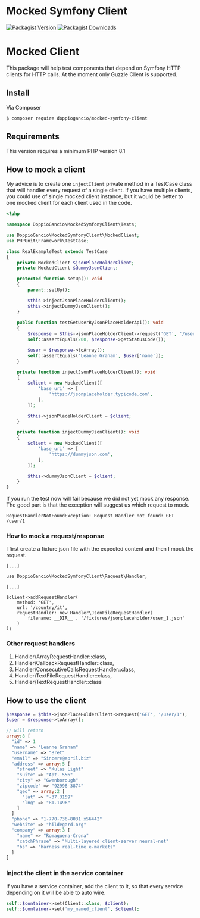 # Mocked Symfony Client

[![Packagist Version](https://img.shields.io/packagist/v/doppiogancio/mocked-symfony-client)](https://packagist.org/packages/doppiogancio/mocked-symfony-client)
[![Packagist Downloads](https://img.shields.io/packagist/dm/doppiogancio/mocked-symfony-client)](https://packagist.org/packages/doppiogancio/mocked-symfony-client)

# Mocked Client

This package will help test components that depend on Symfony HTTP clients for HTTP calls. At the moment only Guzzle
Client is supported.

## Install

Via Composer

```shell
$ composer require doppiogancio/mocked-symfony-client
```

## Requirements

This version requires a minimum PHP version 8.1

## How to mock a client

My advice is to create one `injectClient` private method in a TestCase class that will handler every request
of a single client. If you have multiple clients, you could use of single mocked client instance, but it would be better
to one mocked client for each client used in the code.

```php
<?php

namespace DoppioGancio\MockedSymfonyClient\Tests;

use DoppioGancio\MockedSymfonyClient\MockedClient;
use PHPUnit\Framework\TestCase;

class RealExampleTest extends TestCase
{
    private MockedClient $jsonPlaceHolderClient;
    private MockedClient $dummyJsonClient;

    protected function setUp(): void
    {
        parent::setUp();

        $this->injectJsonPlaceHolderClient();
        $this->injectDummyJsonClient();
    }
    
    public function testGetUserByJsonPlaceHolderApi(): void
    {
        $response = $this->jsonPlaceHolderClient->request('GET', '/user/1');
        self::assertEquals(200, $response->getStatusCode());

        $user = $response->toArray();
        self::assertEquals('Leanne Graham', $user['name']);
    }

    private function injectJsonPlaceHolderClient(): void
    {
        $client = new MockedClient([
            'base_uri' => [
                'https://jsonplaceholder.typicode.com',
            ],
        ]);

        $this->jsonPlaceHolderClient = $client;
    }

    private function injectDummyJsonClient(): void
    {
        $client = new MockedClient([
            'base_uri' => [
                'https://dummyjson.com',
            ],
        ]);

        $this->dummyJsonClient = $client;
    }
}
```

If you run the test now will fail because we did not yet mock any response. The good part is that
the exception will suggest us which request to mock.

```
RequestHandlerNotFoundException: Request Handler not found: GET /user/1
```

### How to mock a request/response

I first create a fixture json file with the expected content and then I mock the request.

```angular2html
[...]

use DoppioGancio\MockedSymfonyClient\Request\Handler;

[...]

$client->addRequestHandler(
    method: 'GET',
    url: '/country/it',
    requestHandler: new Handler\JsonFileRequestHandler(
        filename: __DIR__ . '/fixtures/jsonplaceholder/user_1.json'
    )
);
```

### Other request handlers

1. Handler\ArrayRequestHandler::class,
2. Handler\CallbackRequestHandler::class,
3. Handler\ConsecutiveCallsRequestHandler::class,
4. Handler\TextFileRequestHandler::class,
5. Handler\TextRequestHandler::class

## How to use the client

```php
$response = $this->jsonPlaceHolderClient->request('GET', '/user/1');
$user = $response->toArray();

// will return
array:8 [
  "id" => 1
  "name" => "Leanne Graham"
  "username" => "Bret"
  "email" => "Sincere@april.biz"
  "address" => array:5 [
    "street" => "Kulas Light"
    "suite" => "Apt. 556"
    "city" => "Gwenborough"
    "zipcode" => "92998-3874"
    "geo" => array:2 [
      "lat" => "-37.3159"
      "lng" => "81.1496"
    ]
  ]
  "phone" => "1-770-736-8031 x56442"
  "website" => "hildegard.org"
  "company" => array:3 [
    "name" => "Romaguera-Crona"
    "catchPhrase" => "Multi-layered client-server neural-net"
    "bs" => "harness real-time e-markets"
  ]
]
```

### Inject the client in the service container

If you have a service container, add the client to it, so that every service depending on it will be able to auto wire.

```php
self::$container->set(Client::class, $client);
self::$container->set('my_named_client', $client);
```
